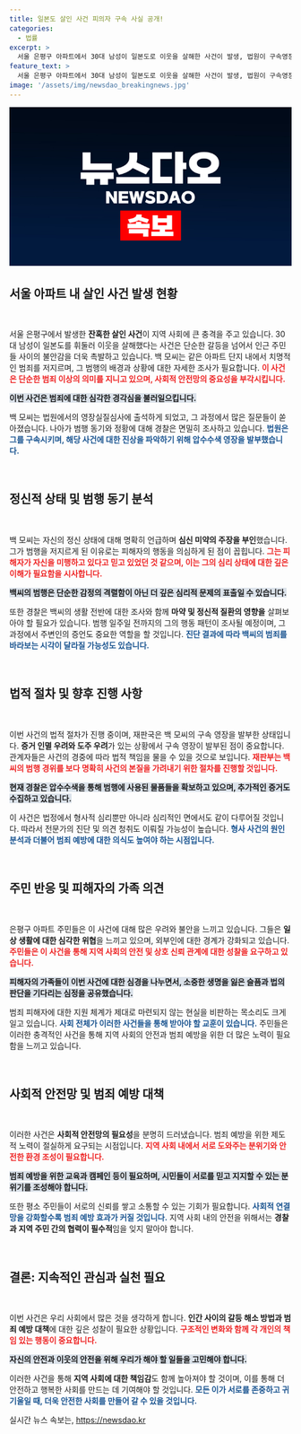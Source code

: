 ```yaml
---
title: 일본도 살인 사건 피의자 구속 사실 공개!
categories:
  - 법률
excerpt: >
  서울 은평구 아파트에서 30대 남성이 일본도로 이웃을 살해한 사건이 발생, 법원이 구속영장을 발부했다. 범인은 피해자에게 미안한 마음이 없다며 충격적인 발언을 남겼고, 경찰은 그의 정신 상태와 마약 사용 여부를 조사 중이다.
feature_text: >
  서울 은평구 아파트에서 30대 남성이 일본도로 이웃을 살해한 사건이 발생, 법원이 구속영장을 발부했다. 범인은 피해자에게 미안한 마음이 없다며 충격적인 발언을 남겼고, 경찰은 그의 정신 상태와 마약 사용 여부를 조사 중이다.
image: '/assets/img/newsdao_breakingnews.jpg'
---
```


<p><img src="/assets/img/newsdao_breakingnews.jpg" alt="firstkoreanews 속보" /></p>

<h2 data-ke-size="size26">서울 아파트 내 살인 사건 발생 현황</h2>

<p data-ke-size="size16">&nbsp;</p>

<p>서울 은평구에서 발생한 <b>잔혹한 살인 사건</b>이 지역 사회에 큰 충격을 주고 있습니다. 30대 남성이 일본도를 휘둘러 이웃을 살해했다는 사건은 단순한 갈등을 넘어서 인근 주민들 사이의 불안감을 더욱 촉발하고 있습니다. 백 모씨는 같은 아파트 단지 내에서 치명적인 범죄를 저지르며, 그 범행의 배경과 상황에 대한 자세한 조사가 필요합니다. <b><span style="color: #ee2323;">이 사건은 단순한 범죄 이상의 의미를 지니고 있으며, 사회적 안전망의 중요성을 부각시킵니다.</span></b> </p>

<p><b><span style="background-color: #21538527;">이번 사건은 범죄에 대한 심각한 경각심을 불러일으킵니다.</span></b></p>

<p>백 모씨는 법원에서의 영장실질심사에 출석하게 되었고, 그 과정에서 많은 질문들이 쏟아졌습니다. 나아가 범행 동기와 정황에 대해 경찰은 면밀히 조사하고 있습니다. <b><span style="color: #1a5490;">법원은 그를 구속시키며, 해당 사건에 대한 진상을 파악하기 위해 압수수색 영장을 발부했습니다.</span></b></p>

<p><br></p>

<h2 data-ke-size="size26">정신적 상태 및 범행 동기 분석</h2>

<p data-ke-size="size16">&nbsp;</p>

<p>백 모씨는 자신의 정신 상태에 대해 명확히 언급하며 <b>심신 미약의 주장을 부인</b>했습니다. 그가 범행을 저지르게 된 이유로는 피해자의 행동을 의심하게 된 점이 꼽힙니다. <b><span style="color: #ee2323;">그는 피해자가 자신을 미행하고 있다고 믿고 있었던 것 같으며, 이는 그의 심리 상태에 대한 깊은 이해가 필요함을 시사합니다.</span></b></p>

<p><b><span style="background-color: #21538527;">백씨의 범행은 단순한 감정의 격렬함이 아닌 더 깊은 심리적 문제의 표출일 수 있습니다.</span></b></p>

<p>또한 경찰은 백씨의 생활 전반에 대한 조사와 함께 <b>마약 및 정신적 질환의 영향을</b> 살펴보아야 할 필요가 있습니다. 범행 일주일 전까지의 그의 행동 패턴이 조사될 예정이며, 그 과정에서 주변인의 증언도 중요한 역할을 할 것입니다. <b><span style="color: #1a5490;">진단 결과에 따라 백씨의 범죄를 바라보는 시각이 달라질 가능성도 있습니다.</span></b></p>

<p><br></p>

<h2 data-ke-size="size26">법적 절차 및 향후 진행 사항</h2>

<p data-ke-size="size16">&nbsp;</p>

<p>이번 사건의 법적 절차가 진행 중이며, 재판국은 백 모씨의 구속 영장을 발부한 상태입니다. <b>증거 인멸 우려와 도주 우려</b>가 있는 상황에서 구속 영장이 발부된 점이 중요합니다. 관계자들은 사건의 경중에 따라 법적 책임을 물을 수 있을 것으로 보입니다. <b><span style="color: #ee2323;">재판부는 백씨의 범행 경위를 보다 명확히 사건의 본질을 가려내기 위한 절차를 진행할 것입니다.</span></b></p>

<p><b><span style="background-color: #21538527;">현재 경찰은 압수수색을 통해 범행에 사용된 물품들을 확보하고 있으며, 추가적인 증거도 수집하고 있습니다.</span></b></p>

<p>이 사건은 법정에서 형사적 심리뿐만 아니라 심리적인 면에서도 같이 다루어질 것입니다. 따라서 전문가의 진단 및 의견 청취도 이뤄질 가능성이 높습니다. <b><span style="color: #1a5490;">형사 사건의 원인 분석과 더불어 범죄 예방에 대한 의식도 높여야 하는 시점입니다.</span></b></p>

<p><br></p>

<h2 data-ke-size="size26">주민 반응 및 피해자의 가족 의견</h2>

<p data-ke-size="size16">&nbsp;</p>

<p>은평구 아파트 주민들은 이 사건에 대해 많은 우려와 불안을 느끼고 있습니다. 그들은 <b>일상 생활에 대한 심각한 위협</b>을 느끼고 있으며, 외부인에 대한 경계가 강화되고 있습니다. <b><span style="color: #ee2323;">주민들은 이 사건을 통해 지역 사회의 안전 및 상호 신뢰 관계에 대한 성찰을 요구하고 있습니다.</span></b></p>

<p><b><span style="background-color: #21538527;">피해자의 가족들이 이번 사건에 대한 심경을 나누면서, 소중한 생명을 잃은 슬픔과 법의 판단을 기다리는 심정을 공유했습니다.</span></b></p>

<p>범죄 피해자에 대한 지원 체계가 제대로 마련되지 않는 현실을 비판하는 목소리도 크게 일고 있습니다. <b><span style="color: #1a5490;">사회 전체가 이러한 사건들을 통해 받아야 할 교훈이 있습니다.</span></b> 주민들은 이러한 충격적인 사건을 통해 지역 사회의 안전과 범죄 예방을 위한 더 많은 노력이 필요함을 느끼고 있습니다. </p>

<p><br></p>

<h2 data-ke-size="size26">사회적 안전망 및 범죄 예방 대책</h2>

<p data-ke-size="size16">&nbsp;</p>

<p>이러한 사건은 <b>사회적 안전망의 필요성</b>을 분명히 드러냈습니다. 범죄 예방을 위한 제도적 노력이 절실하게 요구되는 시점입니다. <b><span style="color: #ee2323;">지역 사회 내에서 서로 도와주는 분위기와 안전한 환경 조성이 필요합니다.</span></b></p>

<p><b><span style="background-color: #21538527;">범죄 예방을 위한 교육과 캠페인 등이 필요하며, 시민들이 서로를 믿고 지지할 수 있는 분위기를 조성해야 합니다.</span></b></p>

<p>또한 평소 주민들이 서로의 신뢰를 쌓고 소통할 수 있는 기회가 필요합니다. <b><span style="color: #1a5490;">사회적 연결망을 강화할수록 범죄 예방 효과가 커질 것입니다.</span></b> 지역 사회 내의 안전을 위해서는 <b>경찰과 지역 주민 간의 협력이 필수적</b>임을 잊지 말아야 합니다. </p>

<p><br></p>

<h2 data-ke-size="size26">결론: 지속적인 관심과 실천 필요</h2>

<p data-ke-size="size16">&nbsp;</p>

<p>이번 사건은 우리 사회에서 많은 것을 생각하게 합니다. <b>인간 사이의 갈등 해소 방법과 범죄 예방 대책</b>에 대한 깊은 성찰이 필요한 상황입니다. <b><span style="color: #ee2323;">구조적인 변화와 함께 각 개인의 책임 있는 행동이 중요합니다.</span></b></p>

<p><b><span style="background-color: #21538527;">자신의 안전과 이웃의 안전을 위해 우리가 해야 할 일들을 고민해야 합니다.</span></b></p>

<p>이러한 사건을 통해 <b>지역 사회에 대한 책임감</b>도 함께 높아져야 할 것이며, 이를 통해 더 안전하고 행복한 사회를 만드는 데 기여해야 할 것입니다. <b><span style="color: #1a5490;">모든 이가 서로를 존중하고 귀 기울일 때, 더욱 안전한 사회를 만들어 갈 수 있을 것입니다.</span></b></p>

<p data-ke-size="size16"></p>
실시간 뉴스 속보는, <a href="https://newsdao.kr" rel="dofollow">https://newsdao.kr</a>


